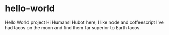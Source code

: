 # hello-world
Hello World project
Hi Humans! Hubot here, I like node and coffeescript I've had tacos on the moon and find them far superior to Earth tacos.
